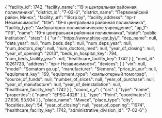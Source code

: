 {
    "facility_id": 1742,
    "facility_name": "19-я центральная районная поликлиника",
    "district_id": "7-02-6",
    "district_name": "Первомайский район, Минск",
    "facility_url": "19crp.by",
    "facility_address": "пр-т Независимости",
    "title": "19-я центральная районная поликлиника",
    "facility_type": "Амбулаторно-поликлиническое учреждение",
    "ap_1": "119",
    "name": "19-я центральная районная поликлиника",
    "state": "public institution",
    "stats": [
        {
            "url": "https:\/\/www.shine-est.by\/",
            "dep_name": null,
            "date_year": null,
            "num_beds_dep": null,
            "num_deps_year": null,
            "num_doctors_dep": null,
            "num_doctors_med": null,
            "year_of_closing": null,
            "year_of_opening": "2013",
            "beds_in_hospital_key": 794,
            "num_beds_facility_year": null,
            "healthcare_facility_key": 1742
        }
    ],
    "med_id": 10261723,
    "address": "пр-т Независимости",
    "devices": [
        {
            "vin": null,
            "model": "Somatom go.up",
            "manufacturer": "Siemens",
            "price_in_eur": null,
            "equipment_key": 169,
            "equipment_type": "компьютерный томограф",
            "source_of_funds": null,
            "number_of_slices": null,
            "year_of_purchase": null,
            "year_of_manufacture": null,
            "year_of_deinstallation": null,
            "healthcare_facility_key": 1742
        }
    ],
    "coord_x_y": {
        "crs": {
            "type": "name",
            "properties": {
                "name": "EPSG:4326"
            }
        },
        "type": "Point",
        "coordinates": [
            27.636,
            53.934
        ]
    },
    "place_name": "Минск",
    "place_type": "city",
    "localties_key": 54,
    "year_of_closing": null,
    "year_of_opening": "1974",
    "healthcare_facility_key": 1742,
    "administrative_division_id": "7-02-6"
}
